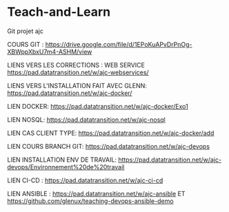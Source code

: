 # Teach-and-Learn
Git projet ajc

COURS GIT : https://drive.google.com/file/d/1EPoKuAPvDrPnOg-XBWppXbxU7m4-ASHM/view

LIENS VERS LES CORRECTIONS : WEB SERVICE https://pad.datatransition.net/w/ajc-webservices/

LIENS VERS L'INSTALLATION FAIT AVEC GLENN: https://pad.datatransition.net/w/ajc-docker/

LIEN DOCKER: https://pad.datatransition.net/w/ajc-docker/Exo1

LIEN NOSQL: https://pad.datatransition.net/w/ajc-nosql

LIEN CAS CLIENT TYPE: https://pad.datatransition.net/w/ajc-docker/add

LIEN COURS BRANCH GIT: https://pad.datatransition.net/w/ajc-devops

LIEN INSTALLATION ENV DE TRAVAIL: https://pad.datatransition.net/w/ajc-devops/Environnement%20de%20travail

LIEN CI-CD : https://pad.datatransition.net/w/ajc-ci-cd

LIEN ANSIBLE : https://pad.datatransition.net/w/ajc-ansible ET https://github.com/glenux/teaching-devops-ansible-demo
